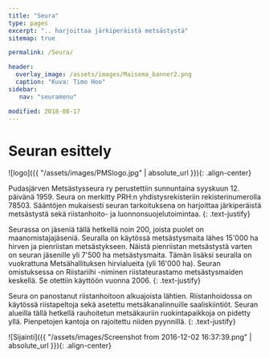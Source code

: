 ```yaml
---
title: "Seura"
type: pages
excerpt: ".. harjoittaa järkiperäistä metsästystä"
sitemap: true

permalink: /Seura/

header:
  overlay_image: /assets/images/Maisema_banner2.png
  caption: "Kuva: Timo Hoo"
sidebar:
   nav: "seuramenu"

modified: 2018-08-17
---
```

# Seuran esittely

![logo]({{ "/assets/images/PMSlogo.jpg" | absolute_url }}){: .align-center}

Pudasjärven Metsästysseura ry perustettiin sunnuntaina syyskuun 12. päivänä 1959. Seura on merkitty PRH:n yhdistysrekisteriin rekisterinumerolla  78503. Sääntöjen mukaisesti seuran tarkoituksena on harjoittaa järkiperäistä metsästystä sekä riistanhoito- ja luonnonsuojelutoimintaa.
{: .text-justify}

Seurassa on jäseniä tällä hetkellä noin 200, joista puolet on maanomistajajäseniä. Seuralla on käytössä metsästysmaita lähes 15'000 ha hirven ja pienriistan metsästykseen. Näistä pienriistan metsästystä varten on seuran jäsenille yli 7'500 ha metsästysmaita. Tämän lisäksi seuralla on vuokrattuna Metsähallituksen hirvialueita (yli 16'000 ha). Seuran omistuksessa on Riistariihi -niminen riistateurastamo metsästysmaiden keskellä. Se otettiin käyttöön vuonna 2006.
{: .text-justify}

Seura on panostanut riistanhoitoon alkuajoista lähtien. Riistanhoidossa on käytössä riistapeltoja sekä asetettu metsäkanalinnuille saaliskiintiöt. Seuran alueilla tällä hetkellä rauhoitetun metsäkauriin ruokintapaikkoja on pidetty yllä. Pienpetojen kantoja on rajoitettu niiden pyynnillä.
{: .text-justify}

![Sijainti]({{ "/assets/images/Screenshot from 2016-12-02 16:37:39.png" | absolute_url }}){: .align-center}
